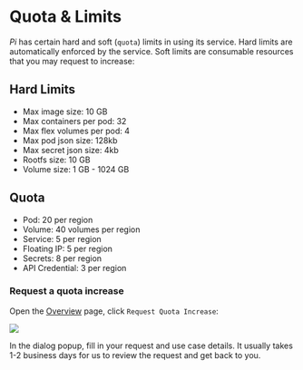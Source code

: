 # Quota & Limits

_Pi_ has certain hard and soft (`quota`) limits in using its service. Hard limits are automatically enforced by the service. Soft limits are consumable resources that you may request to increase:

## Hard Limits
- Max image size: 10 GB
- Max containers per pod: 32
- Max flex volumes per pod: 4
- Max pod json size: 128kb
- Max secret json size: 4kb
- Rootfs size: 10 GB
- Volume size: 1 GB - 1024 GB

## Quota
- Pod: 20 per region
- Volume: 40 volumes per region
- Service: 5 per region
- Floating IP: 5 per region
- Secrets: 8 per region
- API Credential: 3 per region

### Request a quota increase

Open the [Overview](https://console.hyper.sh/overview/) page, click `Request Quota Increase`:

![](https://trello-attachments.s3.amazonaws.com/5700ea0da7030dcf7485ed70/57ac415d5c5774e392d184a5/54e79f48f900bc73590d58964c80cd92/quota.png)

In the dialog popup, fill in your request and use case details. It usually takes 1-2 business days for us to review the request and get back to you.
